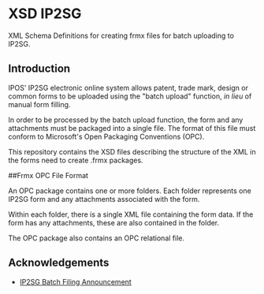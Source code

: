 # XSD IP2SG

XML Schema Definitions for creating frmx files for batch uploading to IP2SG.

## Introduction
IPOS' IP2SG electronic online system allows patent, trade mark, design or common forms to be uploaded using the "batch upload" function, *in lieu* of manual form filling.

In order to be processed by the batch upload function, the form and any attachments must be packaged into a single file. The format of this file must conform to Microsoft's Open Packaging Conventions (OPC).

This repository contains the XSD files describing the structure of the XML in the forms need to create .frmx packages.

##Frmx OPC File Format

An OPC package contains one or more folders. Each folder represents one IP2SG form and any attachments associated with the form.

Within each folder, there is a single XML file containing the form data. If the form has any attachments, these are also contained in the folder.

The OPC package also contains an OPC relational file.

## Acknowledgements

- [IP2SG Batch Filing Announcement](https://www.ip2.sg/RPS/Common/Announcements.aspx?id=81)
